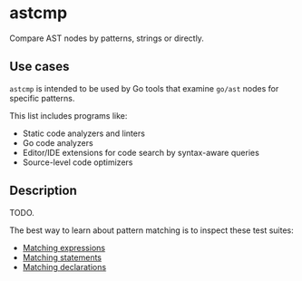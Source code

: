 # astcmp

Compare AST nodes by patterns, strings or directly.

## Use cases

`astcmp` is intended to be used by Go tools that examine `go/ast` nodes for
specific patterns.

This list includes programs like:
- Static code analyzers and linters
- Go code analyzers
- Editor/IDE extensions for code search by syntax-aware queries
- Source-level code optimizers

## Description

TODO.

The best way to learn about pattern matching is to inspect these test suites:
- [Matching expressions](src/astcmp/testdata/simple_expr.txt)
- [Matching statements](src/astcmp/testdata/simple_stmt.txt)
- [Matching declarations](src/astcmp/testdata/simple_decl.txt)
